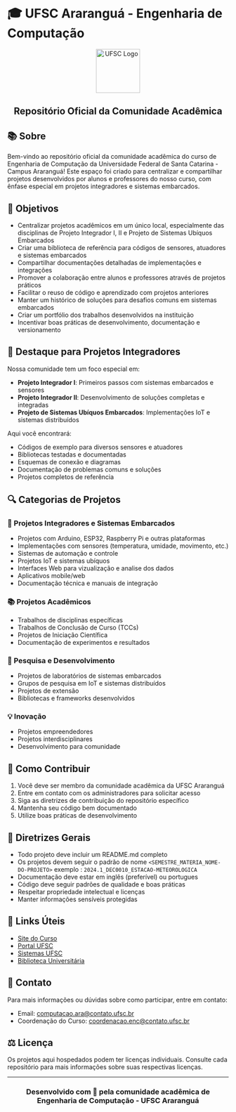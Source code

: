 # 🎓 UFSC Araranguá - Engenharia de Computação

<div align="center">
  <img src="https://identidade.ufsc.br/wp-content/themes/brasilGovInterno/img/brasao_site_ufsc.svg?ver=1746558968" alt="UFSC Logo" width="100"/>
  <h2>Repositório Oficial da Comunidade Acadêmica</h2>
</div>

## 📚 Sobre

Bem-vindo ao repositório oficial da comunidade acadêmica do curso de Engenharia de Computação da Universidade Federal de Santa Catarina - Campus Araranguá! Este espaço foi criado para centralizar e compartilhar projetos desenvolvidos por alunos e professores do nosso curso, com ênfase especial em projetos integradores e sistemas embarcados.

## 🎯 Objetivos

- Centralizar projetos acadêmicos em um único local, especialmente das disciplinas de Projeto Integrador I, II e Projeto de Sistemas Ubíquos Embarcados
- Criar uma biblioteca de referência para códigos de sensores, atuadores e sistemas embarcados
- Compartilhar documentações detalhadas de implementações e integrações
- Promover a colaboração entre alunos e professores através de projetos práticos
- Facilitar o reuso de código e aprendizado com projetos anteriores
- Manter um histórico de soluções para desafios comuns em sistemas embarcados
- Criar um portfólio dos trabalhos desenvolvidos na instituição
- Incentivar boas práticas de desenvolvimento, documentação e versionamento

## 🤖 Destaque para Projetos Integradores

Nossa comunidade tem um foco especial em:
- **Projeto Integrador I**: Primeiros passos com sistemas embarcados e sensores
- **Projeto Integrador II**: Desenvolvimento de soluções completas e integradas
- **Projeto de Sistemas Ubíquos Embarcados**: Implementações IoT e sistemas distribuídos

Aqui você encontrará:
- Códigos de exemplo para diversos sensores e atuadores
- Bibliotecas testadas e documentadas
- Esquemas de conexão e diagramas
- Documentação de problemas comuns e soluções
- Projetos completos de referência

## 🔍 Categorias de Projetos

### 📖 Projetos Integradores e Sistemas Embarcados
- Projetos com Arduino, ESP32, Raspberry Pi e outras plataformas
- Implementações com sensores (temperatura, umidade, movimento, etc.)
- Sistemas de automação e controle
- Projetos IoT e sistemas ubíquos
- Interfaces Web para vizualização e analise dos dados
- Aplicativos mobile/web
- Documentação técnica e manuais de integração

### 📚 Projetos Acadêmicos
- Trabalhos de disciplinas específicas
- Trabalhos de Conclusão de Curso (TCCs)
- Projetos de Iniciação Científica
- Documentação de experimentos e resultados

### 🔬 Pesquisa e Desenvolvimento
- Projetos de laboratórios de sistemas embarcados
- Grupos de pesquisa em IoT e sistemas distribuídos
- Projetos de extensão
- Bibliotecas e frameworks desenvolvidos

### 💡 Inovação
- Projetos empreendedores
- Projetos interdisciplinares
- Desenvolvimento para comunidade

## 🤝 Como Contribuir

1. Você deve ser membro da comunidade acadêmica da UFSC Araranguá
2. Entre em contato com os administradores para solicitar acesso
3. Siga as diretrizes de contribuição do repositório específico
4. Mantenha seu código bem documentado
5. Utilize boas práticas de desenvolvimento

## 📌 Diretrizes Gerais

- Todo projeto deve incluir um README.md completo
- Os projetos devem seguir o padrão de nome `<SEMESTRE_MATERIA_NOME-DO-PROJETO>` exemplo : `2024.1_DEC0010_ESTACAO-METEOROLOGICA`
- Documentação deve estar em inglês (preferível) ou portugues
- Código deve seguir padrões de qualidade e boas práticas
- Respeitar propriedade intelectual e licenças
- Manter informações sensíveis protegidas

## 🔗 Links Úteis

- [Site do Curso](http://enc.ara.ufsc.br/)
- [Portal UFSC](https://ufsc.br/)
- [Sistemas UFSC](https://sistemas.ufsc.br/)
- [Biblioteca Universitária](https://portal.bu.ufsc.br/)

## 📧 Contato

Para mais informações ou dúvidas sobre como participar, entre em contato:
- Email: [computacao.ara@contato.ufsc.br](mailto:computacao.ara@contato.ufsc.br)
- Coordenação do Curso: [coordenacao.enc@contato.ufsc.br](mailto:coordenacao.enc@contato.ufsc.br)

## ⚖️ Licença

Os projetos aqui hospedados podem ter licenças individuais. Consulte cada repositório para mais informações sobre suas respectivas licenças.

---

<div align="center">
  <h3>Desenvolvido com 💙 pela comunidade acadêmica de Engenharia de Computação - UFSC Araranguá</h3>
</div> 
